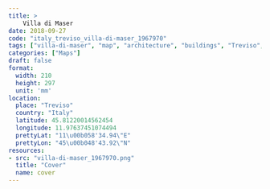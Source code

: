 ```yaml
---
title: > 
    Villa di Maser
date: 2018-09-27
code: "italy_treviso_villa-di-maser_1967970"
tags: ["villa-di-maser", "map", "architecture", "buildings", "Treviso", "Italy"]
categories: ["Maps"]
draft: false
format:
  width: 210
  height: 297
  unit: 'mm'
location:
  place: "Treviso"
  country: "Italy"
  latitude: 45.81220014562454
  longitude: 11.97637451074494
  prettyLat: "11\u00b058'34.94\"E"
  prettyLon: "45\u00b048'43.92\"N"
resources:
- src: "villa-di-maser_1967970.png"
  title: "Cover"
  name: cover
---
```

